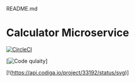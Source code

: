README.md
# Calculator Microservice
[![CircleCI](https://circleci.com/gh/sam1502/calculatormicroservices/tree/master.svg?style=svg)](https://circleci.com/gh/sam1502/calculatormicroservices/tree/master)


[![Code qulaity](https://api.codiga.io/project/33192/score/svg)]

[!(https://api.codiga.io/project/33192/status/svg)]
